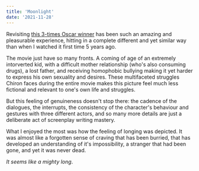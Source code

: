 ```yaml
---
title: 'Moonlight'
date: '2021-11-28'
---
```


Revisiting [this 3-times Oscar winner](https://www.imdb.com/title/tt4975722) has been such an amazing and pleasurable experience, hitting in a complete different and yet similar way than when I watched it first time 5 years ago. 

The movie just have so many fronts. A coming of age of an extremely intorverted kid, with a difficult mother relationship (who's also consuming drugs), a lost father, and receiving homophobic bullying making it yet harder to express his own sexuality and desires. These multifaceted struggles Chiron faces during the entire movie makes this picture feel much less fictional and relevant to one's own life and struggles. 

But this feeling of genuineness doesn't stop there: the cadence of the dialogues, the interrupts, the consistency of the character's behaviour and gestures with three different actors, and so many more details are just a deliberate act of screenplay writing mastery.

What I enjoyed the most was how the feeling of longing was depicted. It was almost like a forgotten sense of craving that has been burried, that has developed an understanding of it's impossibility, a stranger that had been gone, and yet it was never dead.

*It seems like a mighty long*.
